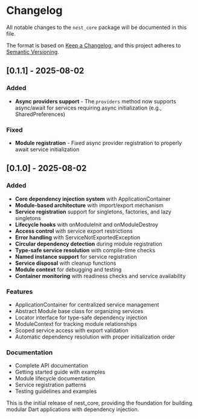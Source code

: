 # Changelog

All notable changes to the `nest_core` package will be documented in this file.

The format is based on [Keep a Changelog](https://keepachangelog.com/en/1.0.0/),
and this project adheres to [Semantic Versioning](https://semver.org/spec/v2.0.0.html).

## [0.1.1] - 2025-08-02

### Added
- **Async providers support** - The `providers` method now supports async/await for services requiring async initialization (e.g., SharedPreferences)

### Fixed
- **Module registration** - Fixed async provider registration to properly await service initialization

## [0.1.0] - 2025-08-02

### Added
- **Core dependency injection system** with ApplicationContainer
- **Module-based architecture** with import/export mechanism
- **Service registration** support for singletons, factories, and lazy singletons
- **Lifecycle hooks** with onModuleInit and onModuleDestroy
- **Access control** with service export restrictions
- **Error handling** with ServiceNotExportedException
- **Circular dependency detection** during module registration
- **Type-safe service resolution** with compile-time checks
- **Named instance support** for service registration
- **Service disposal** with cleanup functions
- **Module context** for debugging and testing
- **Container monitoring** with readiness checks and service availability

### Features
- ApplicationContainer for centralized service management
- Abstract Module base class for organizing services
- Locator interface for type-safe dependency injection
- ModuleContext for tracking module relationships
- Scoped service access with export validation
- Automatic dependency resolution with proper initialization order

### Documentation
- Complete API documentation
- Getting started guide with examples
- Module lifecycle documentation
- Service registration patterns
- Testing guidelines and examples

This is the initial release of nest_core, providing the foundation for building modular Dart applications with dependency injection.
